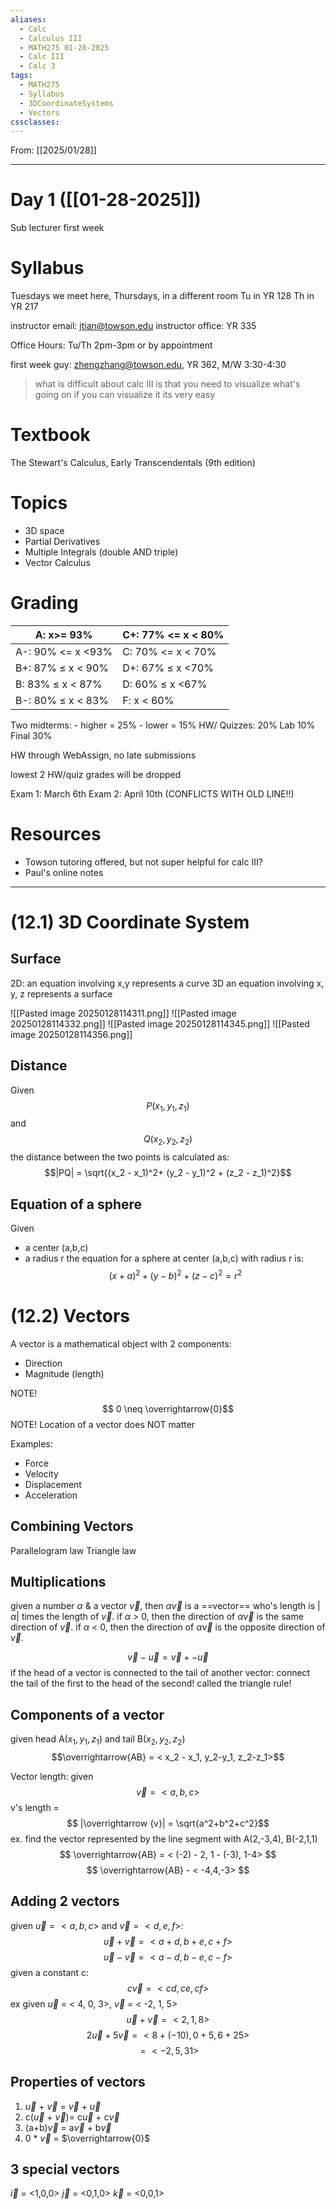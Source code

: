 ```yaml
---
aliases:
  - Calc
  - Calculus III
  - MATH275 01-28-2025
  - Calc III
  - Calc 3
tags:
  - MATH275
  - Syllabus
  - 3DCoordinateSystems
  - Vectors
cssclasses:
---
```

From: [[2025/01/28]]

------
# Day 1 ([[01-28-2025]]) 

Sub lecturer first week

# Syllabus
Tuesdays we meet here, Thursdays, in a different room
Tu in YR 128
Th in YR 217

instructor email: jtian@towson.edu
instructor office: YR 335

Office Hours: Tu/Th 2pm-3pm or by appointment

first week guy:
zhengzhang@towson.edu, YR 362, M/W 3:30-4:30

> what is difficult about calc III is that you need to visualize what's going on
> if you can visualize it its very easy


# Textbook
The Stewart's Calculus, Early Transcendentals (9th edition)

# Topics
- 3D space
- Partial Derivatives
- Multiple Integrals (double AND triple)
- Vector Calculus

# Grading
| A: x>= 93%        | C+: 77% <=  x < 80% |
| ----------------- | ------------------- |
| A-: 90% <= x <93% | C: 70% <= x < 70%   |
| B+: 87% ≤ x < 90% | D+: 67% ≤ x <70%    |
| B: 83% ≤ x < 87%  | D: 60% ≤ x <67%     |
| B-: 80% ≤ x < 83% |  F: x < 60%         |
Two midterms:
	- higher = 25%
	- lower = 15%
HW/ Quizzes: 20%
Lab 10%
Final 30%

HW through WebAssign, no late submissions

lowest 2 HW/quiz grades will be dropped

Exam 1: March 6th
Exam 2: April 10th (CONFLICTS WITH OLD LINE!!)

# Resources
- Towson tutoring offered, but not super helpful for calc III?
- Paul's online notes

----------

# (12.1) 3D Coordinate System


## Surface
2D: an equation involving x,y represents a curve
3D an equation involving x, y, z represents a surface

![[Pasted image 20250128114311.png]]
![[Pasted image 20250128114332.png]]
![[Pasted image 20250128114345.png]]
![[Pasted image 20250128114356.png]]
## Distance
Given $$P({x_1}, {y_1}, {z_1})$$ and $$ Q({x_2}, {y_2}, {z_2})$$
the distance between the two points is calculated as: $$|PQ| = \sqrt{(x_2 - x_1)^2+ (y_2 - y_1)^2 + (z_2 - z_1)^2}$$
## Equation of a sphere
Given
- a center (a,b,c)
- a radius r
the equation for a sphere at center (a,b,c) with radius r is:
$$(x+a)^2 + (y-b)^2 + (z-c)^2 = r^2 $$
# (12.2) Vectors
A vector is a mathematical object with 2 components:
- Direction
- Magnitude (length)

NOTE! $$ 0 \neq \overrightarrow{0}$$
NOTE!
Location of a vector does NOT matter

Examples:
- Force
- Velocity
- Displacement
- Acceleration
## Combining Vectors
Parallelogram law
Triangle law

## Multiplications
given a number $\alpha$ & a vector $\overrightarrow{v}$,
	then $\alpha \overrightarrow{v}$ is a ==vector== who's length is |$\alpha$| times the length of $\overrightarrow{v}$.
	if $\alpha$ > 0, then the direction of $\alpha \overrightarrow{v}$ is the same direction of $\overrightarrow{v}$.
	if $\alpha$ < 0, then the direction of $\alpha \overrightarrow{v}$ is the opposite direction of $\overrightarrow{v}$.
	
$$\overrightarrow{v} - \overrightarrow{u} = \overrightarrow{v} + -\overrightarrow{u}$$
if the head of a vector is connected to the tail of another vector:
	connect the tail of the first to the head of the second!
	called the triangle rule!
## Components of a vector

given head A($x_1,y_1, z_1$) and tail B($x_2,y_2, z_2$)
$$\overrightarrow{AB} = < x_2 - x_1, y_2-y_1, z_2-z_1>$$

Vector length:
given $$\overrightarrow{v} = <a,b,c>$$
v's length = $$ |\overrightarrow {v}| = \sqrt{a^2+b^2+c^2}$$
ex. find the vector represented by the line segment with A(2,-3,4), B(-2,1,1)
	$$
	\overrightarrow{AB} = < (-2) - 2, 1 - (-3), 1-4>
	$$
	$$
	\overrightarrow{AB} - < -4,4,-3>
	$$

## Adding 2 vectors
given $\overrightarrow{u} = <a,b,c>$ and $\overrightarrow{v} = <d,e,f>$:
$$\overrightarrow{u} +\overrightarrow{v} = <a+d, b+e, c+f> $$
$$\overrightarrow{u} -\overrightarrow{v} = <a-d, b-e, c-f> $$
given a constant c:
$$c\overrightarrow{v} = <cd, ce, cf>$$ 
ex
given $\overrightarrow{u}$ = < 4, 0, 3>, $\overrightarrow{v}$ = < -2, 1, 5>
$$\overrightarrow{u}+\overrightarrow{v} = <2,1,8>$$
$$2\overrightarrow{u} + 5\overrightarrow{v} = < 8+(-10), 0 + 5, 6+25>$$ $$= < -2,5,31>$$
## Properties of vectors
1. $\overrightarrow{u}$ + $\overrightarrow{v}$ = $\overrightarrow{v}$ + $\overrightarrow{u}$
2. c($\overrightarrow{u}$ + $\overrightarrow{v}$)= c$\overrightarrow{u}$ + c$\overrightarrow{v}$
3. (a+b)$\overrightarrow{v}$ = a$\overrightarrow{v}$ + b$\overrightarrow{v}$
4. 0 * $\overrightarrow{v}$ = $\overrightarrow{0}$
## 3 special vectors

$\overrightarrow{i}$ = <1,0,0>
$\overrightarrow{j}$ = <0,1,0>
$\overrightarrow{k}$ = <0,0,1>
